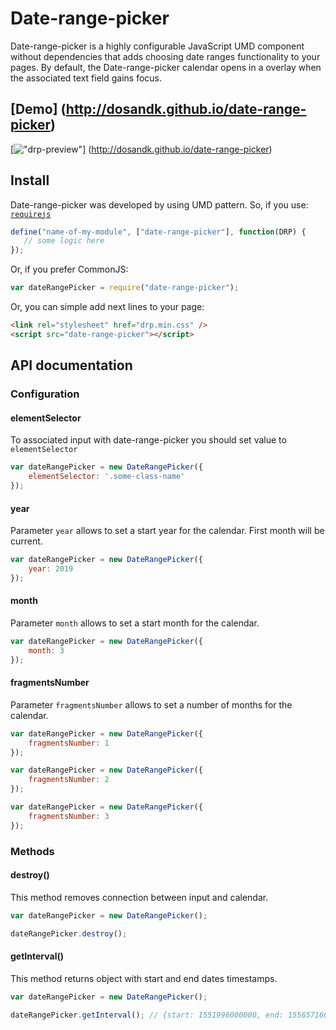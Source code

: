 # Date-range-picker
Date-range-picker is a highly configurable JavaScript UMD component 
without dependencies that adds choosing date ranges functionality to your pages.
By default, the Date-range-picker calendar opens in a overlay when 
the associated text field gains focus.

## [Demo] (http://dosandk.github.io/date-range-picker)
[!["drp-preview"](https://raw.githubusercontent.com/dosandk/date-range-picker/master/assets/drp-preview.png)] (http://dosandk.github.io/date-range-picker)

## Install
Date-range-picker was developed by using UMD pattern.
So, if you use: [`requirejs`](http://requirejs.org)

```javascript
define("name-of-my-module", ["date-range-picker"], function(DRP) {
   // some logic here
}); 
```
Or, if you prefer CommonJS:
```javascript
var dateRangePicker = require("date-range-picker");
```
Or, you can simple add next lines to your page:
```html
<link rel="stylesheet" href="drp.min.css" />
<script src="date-range-picker"></script>
```
## API documentation
### Configuration

#### elementSelector
To associated input with date-range-picker you should set value to `elementSelector`

```javascript
var dateRangePicker = new DateRangePicker({
    elementSelector: '.some-class-name'
});
```
#### year
Parameter `year` allows to set a start year for the calendar.
First month will be current.

```javascript
var dateRangePicker = new DateRangePicker({
    year: 2019
});
```
#### month
Parameter `month` allows to set a start month for the calendar.

```javascript
var dateRangePicker = new DateRangePicker({
    month: 3
});
```
#### fragmentsNumber
Parameter `fragmentsNumber` allows to set a number of months for the calendar.

```javascript
var dateRangePicker = new DateRangePicker({
    fragmentsNumber: 1
});

var dateRangePicker = new DateRangePicker({
    fragmentsNumber: 2
});

var dateRangePicker = new DateRangePicker({
    fragmentsNumber: 3
});
```

### Methods

#### destroy()
This method removes connection between input and calendar.

```javascript
var dateRangePicker = new DateRangePicker();

dateRangePicker.destroy();
```

#### getInterval()
This method returns object with start and end dates timestamps.

```javascript
var dateRangePicker = new DateRangePicker();

dateRangePicker.getInterval(); // {start: 1551996000000, end: 1556571600000}
```
